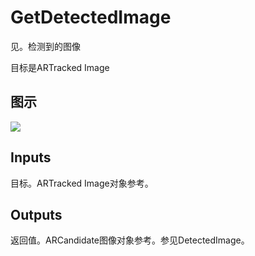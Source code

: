 # GetDetectedImage

见。检测到的图像

目标是ARTracked Image

## 图示

![]($-20221218-17565311.png)

## Inputs

目标。ARTracked Image对象参考。 

## Outputs

返回值。ARCandidate图像对象参考。参见DetectedImage。
